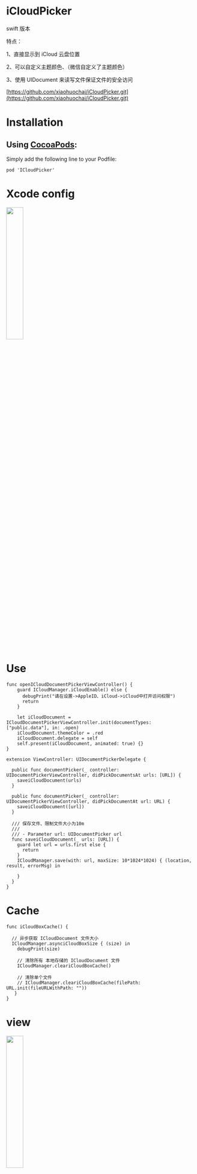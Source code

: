 # iCloudPicker

swift 版本
 
 特点：
 
 1、直接显示到 iCloud 云盘位置
 
 2、可以自定义主题颜色、（微信自定义了主题颜色）
 
 3、使用 UIDocument 来读写文件保证文件的安全访问
      
[https://github.com/xiaohuochai/iCloudPicker.git](https://github.com/xiaohuochai/iCloudPicker.git)


# Installation

## Using [CocoaPods](https://cocoapods.org):
Simply add the following line to your Podfile:
```  
pod 'ICloudPicker'
```

# Xcode config

<img src="http://pgbrhokqt.bkt.clouddn.com/11222.png" width = 30% height = 30% />

# Use
```
func openICloudDocumentPickerViewController() {
    guard ICloudManager.iCloudEnable() else {
      debugPrint("请在设置->AppleID、iCloud->iCloud中打开访问权限")
      return
    }

    let iCloudDocument = ICloudDocumentPickerViewController.init(documentTypes: ["public.data"], in: .open)
    iCloudDocument.themeColor = .red
    iCloudDocument.delegate = self
    self.present(iCloudDocument, animated: true) {}
}
```

```
extension ViewController: UIDocumentPickerDelegate {

  public func documentPicker(_ controller: UIDocumentPickerViewController, didPickDocumentsAt urls: [URL]) {
    saveiCloudDocument(urls)
  }

  public func documentPicker(_ controller: UIDocumentPickerViewController, didPickDocumentAt url: URL) {
    saveiCloudDocument([url])
  }

  /// 保存文件、限制文件大小为10m
  ///
  /// - Parameter url: UIDocumentPicker url
  func saveiCloudDocument(_ urls: [URL]) {
    guard let url = urls.first else {
      return
    }
    ICloudManager.save(with: url, maxSize: 10*1024*1024) { (location, result, errorMsg) in

    }
  }
}
```

# Cache
```
func iCloudBoxCache() {

  // 异步获取 ICloudDocument 文件大小
  ICloudManager.asynciCloudBoxSize { (size) in
    debugPrint(size)

    // 清除所有 本地存储的 ICloudDocument 文件
    ICloudManager.cleariCloudBoxCache()

    // 清除单个文件
    // ICloudManager.cleariCloudBoxCache(filePath: URL.init(fileURLWithPath: ""))
   }
}
```
#  view
<img src="http://pgbrhokqt.bkt.clouddn.com/Screen%20Shot%202018-10-09%20at%203.21.16%20PM.png" width = 30% height = 30% />
